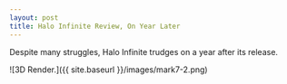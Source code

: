 ```yaml
---
layout: post
title: Halo Infinite Review, On Year Later
---
```


Despite many struggles, Halo Infinite trudges on a year after its release.

![3D Render.]({{ site.baseurl }}/images/mark7-2.png)


